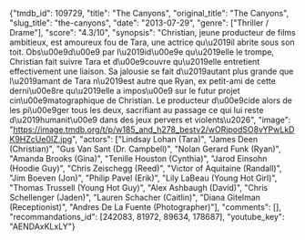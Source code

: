 {"tmdb_id": 109729, "title": "The Canyons", "original_title": "The Canyons", "slug_title": "the-canyons", "date": "2013-07-29", "genre": ["Thriller / Drame"], "score": "4.3/10", "synopsis": "Christian, jeune producteur de films ambitieux, est amoureux fou de Tara, une actrice qu\u2019il abrite sous son toit. Obs\u00e9d\u00e9 par l\u2019id\u00e9e qu\u2019elle le trompe, Christian fait suivre Tara et d\u00e9couvre qu\u2019elle entretient effectivement une liaison. Sa jalousie se fait d\u2019autant plus grande que l\u2019amant de Tara n\u2019est autre que Ryan, ex petit-ami de cette derni\u00e8re qu\u2019elle a impos\u00e9 sur le futur projet cin\u00e9matographique de Christian. Le producteur d\u00e9cide alors de les pi\u00e9ger tous les deux, sacrifiant au passage ce qui lui reste d\u2019humanit\u00e9 dans des jeux pervers et violents\u2026", "image": "https://image.tmdb.org/t/p/w185_and_h278_bestv2/wORjpodSO8vYPwLkDK9HZcUe0IZ.jpg", "actors": ["Lindsay Lohan (Tara)", "James Deen (Christian)", "Gus Van Sant (Dr. Campbell)", "Nolan Gerard Funk (Ryan)", "Amanda Brooks (Gina)", "Tenille Houston (Cynthia)", "Jarod Einsohn (Hoodie Guy)", "Chris Zeischegg (Reed)", "Victor of Aquitaine (Randall)", "Jim Boeven (Jon)", "Philip Pavel (Erik)", "Lily LaBeau (Young Hot Girl)", "Thomas Trussell (Young Hot Guy)", "Alex Ashbaugh (David)", "Chris Schellenger (Jaden)", "Lauren Schacher (Caitlin)", "Diana Gitelman (Receptionist)", "Andres De La Fuente (Photographer)"], "comments": [], "recommandations_id": [242083, 81972, 89634, 178687], "youtube_key": "AENDAxKLxLY"}
